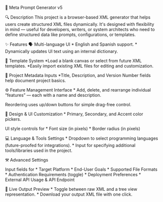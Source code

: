 🧰 Meta Prompt Generator v5

🔍 Description
This project is a browser-based XML generator that helps users create structured XML files dynamically. It's designed with flexibility in mind — useful for developers, writers, or system architects who need to define structured data like prompts, configurations, or templates.

✨ Features
🗣️ Multi-language UI
    * English and Spanish support.
    * Dynamically updates UI text using an internal dictionary.

📁 Template System
    *Load a blank canvas or select from future XML templates.
    *Easily import existing XML files for editing and customization.

📝 Project Metadata Inputs
    *Title, Description, and Version Number fields help document project basics.

⚙️ Feature Management Interface
    * Add, delete, and rearrange individual “features” — each with a name and description.

Reordering uses up/down buttons for simple drag-free control.

🎨 Design & UI Customization
    * Primary, Secondary, and Accent color pickers.

UI style controls for
    * Font size (in pixels)
    * Border radius (in pixels)

💻 Language & Tools Settings
    * Dropdown to select programming languages (future-proofed for integrations).
    * Input for specifying additional tools/libraries used in the project.

⚒️ Advanced Settings

Input fields for
    * Target Platform
    * End-User Goals
    * Supported File Formats
    * Authentication Requirements (toggle)
    * Deployment Preferences
    * External API Usage & API Endpoint

🧾 Live Output Preview
    * Toggle between raw XML and a tree view representation.
    * Download your output XML file with one click.